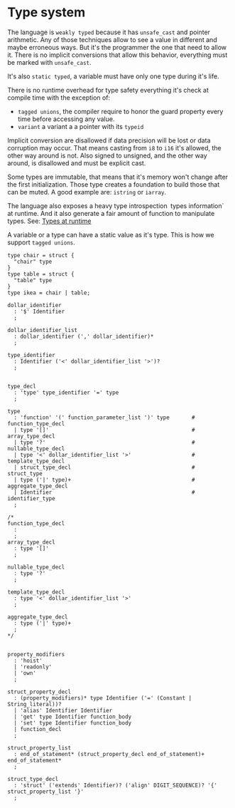 # Type system

<!--
  https://en.wikipedia.org/wiki/Strong_and_weak_typing
-->

The language is `weakly typed` because it has `unsafe_cast` and pointer
arithmetic. Any of those techniques allow to see a value in different and
maybe erroneous ways. But it's the programmer the one that need to allow it.
There is no implicit conversions that allow this behavior, everything
must be marked with `unsafe_cast`.

It's also `static typed`, a variable must have only one type during it's life.

There is no runtime overhead for type safety everything it's check at compile
time with the exception of:
* `tagged unions`, the compiler require to honor the
guard property every time before accessing any value.
* `variant` a variant a a pointer with its `typeid`

Implicit conversion are disallowed if data precision will be lost or data
corruption may occur.
That means casting from `i8` to `i16` it's allowed, the other way around is not.
Also signed to unsigned, and the other way around, is disallowed and must
be explicit cast.

Some types are immutable, that means that it's memory won't change after the
first initialization. Those type creates a foundation to build those that can
be muted. A good example are: `istring` or `iarray`.

The language also exposes a heavy type introspection` `types information` at runtime.
And it also generate a fair amount of function to manipulate types.
See: [Types at runtime](./introspection.md)

A variable or a type can have a static value as it's type. This is how we
support `tagged unions`.

```language
type chair = struct {
  "chair" type
}
type table = struct {
  "table" type
}
type ikea = chair | table;
```

<!--
Most of the types start as Inmutables like
`static_array`, this array cannot grow. `static_string`
-->

```syntax
dollar_identifier
  : '$' Identifier
  ;

dollar_identifier_list
  : dollar_identifier (',' dollar_identifier)*
  ;

type_identifier
  : Identifier ('<' dollar_identifier_list '>')?
  ;


type_decl
  : 'type' type_identifier '=' type
  ;

type
  : 'function' '(' function_parameter_list ')' type       # function_type_decl
  | type '[]'                                             # array_type_decl
  | type '?'                                              # nullable_type_decl
  | type '<' dollar_identifier_list '>'                   # template_type_decl
  | struct_type_decl                                      # struct_type
  | type ('|' type)+                                      # aggregate_type_decl
  | Identifier                                            # identifier_type
  ;

/*
function_type_decl
  :
  ;
array_type_decl
  : type '[]'
  ;

nullable_type_decl
  : type '?'
  ;

template_type_decl
  : type '<' dollar_identifier_list '>'
  ;

aggregate_type_decl
  : type ('|' type)+
  ;
*/


property_modifiers
  : 'hoist'
  | 'readonly'
  | 'own'
  ;

struct_property_decl
  : (property_modifiers)* type Identifier ('=' (Constant | String_literal))?
  | 'alias' Identifier Identifier
  | 'get' type Identifier function_body
  | 'set' type Identifier function_body
  | function_decl
  ;

struct_property_list
  : end_of_statement* (struct_property_decl end_of_statement)+ end_of_statement*
  ;

struct_type_decl
  : 'struct' ('extends' Identifier)? ('align' DIGIT_SEQUENCE)? '{' struct_property_list '}'
  ;

```

